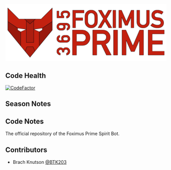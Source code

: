 ![logo](https://github.com/FRC-3695/2020-ProjectBot---BlowerBot/blob/master/Logo.png?raw=true)
## Code Health
[![CodeFactor](https://www.codefactor.io/repository/github/frc-3695/2020-projectbot---blowerbot/badge)](https://www.codefactor.io/repository/github/frc-3695/2020-projectbot---blowerbot)
## Season Notes
## Code Notes
The official repository of the Foximus Prime Spirit Bot.
## Contributors
- Brach Knutson [@BTK203](https://github.com/BTK203)
